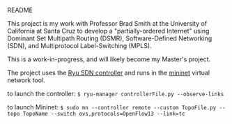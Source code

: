 README

This project is my work with Professor Brad Smith at the University of 
California at Santa Cruz to develop a "partially-ordered Internet" using 
Dominant Set Multipath Routing (DSMR), Software-Defined Networking (SDN), and
Multiprotocol Label-Switching (MPLS).

This is a work-in-progress, and will likely become my Master's project.

The project uses the [Ryu SDN controller](https://osrg.github.io/ryu/) and runs in the [mininet](http://mininet.org/) virtual network tool.


to launch the controller:
    `$ ryu-manager controllerFile.py --observe-links`

to launch Mininet:
    `$ sudo mn --controller remote --custom TopoFile.py --topo TopoName --switch
ovs,protocols=OpenFlow13 --link=tc`

